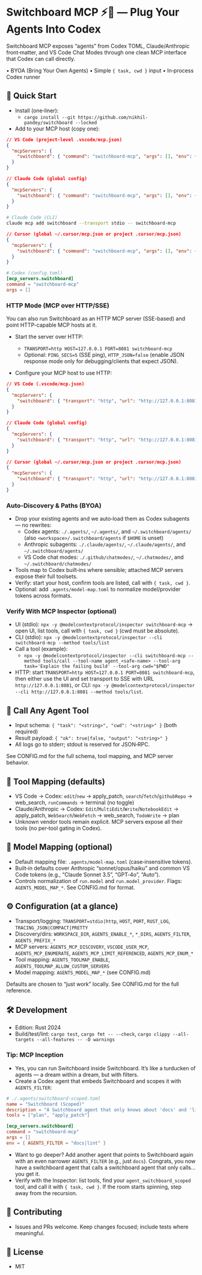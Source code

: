 # Switchboard MCP ⚡️🔌 — Plug Your Agents Into Codex

Switchboard MCP exposes “agents” from Codex TOML, Claude/Anthropic front‑matter, and VS Code Chat Modes through one clean MCP interface that Codex can call directly.

• BYOA (Bring Your Own Agents) • Simple `{ task, cwd }` input • In‑process Codex runner

## 🏁 Quick Start

- Install (one‑liner):
  - `cargo install --git https://github.com/nikhil-pandey/switchboard --locked`
- Add to your MCP host (copy one):

```json
// VS Code (project-level .vscode/mcp.json)
{
  "mcpServers": {
    "switchboard": { "command": "switchboard-mcp", "args": [], "env": { "RUST_LOG": "info" } }
  }
}
```

```json
// Claude Code (global config)
{
  "mcpServers": {
    "switchboard": { "command": "switchboard-mcp", "args": [], "env": { "RUST_LOG": "info" } }
  }
}
```

```sh
# Claude Code (CLI)
claude mcp add switchboard --transport stdio -- switchboard-mcp
```

```json
// Cursor (global ~/.cursor/mcp.json or project .cursor/mcp.json)
{
  "mcpServers": {
    "switchboard": { "command": "switchboard-mcp", "args": [], "env": { "RUST_LOG": "info" } }
  }
}
```

```toml
# Codex (config.toml)
[mcp_servers.switchboard]
command = "switchboard-mcp"
args = []
```

### HTTP Mode (MCP over HTTP/SSE)

You can also run Switchboard as an HTTP MCP server (SSE-based) and point HTTP-capable MCP hosts at it.

- Start the server over HTTP:
  - `TRANSPORT=http HOST=127.0.0.1 PORT=8081 switchboard-mcp`
  - Optional: `PING_SECS=5` (SSE ping), `HTTP_JSON=false` (enable JSON response mode only for debugging/clients that expect JSON).

- Configure your MCP host to use HTTP:

```json
// VS Code (.vscode/mcp.json)
{
  "mcpServers": {
    "switchboard": { "transport": "http", "url": "http://127.0.0.1:8081" }
  }
}
```

```json
// Claude Code (global config)
{
  "mcpServers": {
    "switchboard": { "transport": "http", "url": "http://127.0.0.1:8081" }
  }
}
```

```json
// Cursor (global ~/.cursor/mcp.json or project .cursor/mcp.json)
{
  "mcpServers": {
    "switchboard": { "transport": "http", "url": "http://127.0.0.1:8081" }
  }
}
```

### Auto‑Discovery & Paths (BYOA)
- Drop your existing agents and we auto‑load them as Codex subagents — no rewrites:
  - Codex agents: `./.agents/`, `~/.agents/`, and `~/.switchboard/agents/` (also `<workspace>/.switchboard/agents` if `$HOME` is unset)
  - Anthropic subagents: `./.claude/agents/`, `~/.claude/agents/`, and `~/.switchboard/agents/`
  - VS Code chat modes: `./.github/chatmodes/`, `~/.chatmodes/`, and `~/.switchboard/chatmodes/`
- Tools map to Codex built‑ins where sensible; attached MCP servers expose their full toolsets.
- Verify: start your host, confirm tools are listed, call with `{ task, cwd }`.
- Optional: add `.agents/model-map.toml` to normalize model/provider tokens across formats.

### Verify With MCP Inspector (optional)
- UI (stdio): `npx -y @modelcontextprotocol/inspector switchboard-mcp` → open UI, list tools, call with `{ task, cwd }` (cwd must be absolute).
- CLI (stdio): `npx -y @modelcontextprotocol/inspector --cli switchboard-mcp --method tools/list`
- Call a tool (example):
  - `npx -y @modelcontextprotocol/inspector --cli switchboard-mcp --method tools/call --tool-name agent_<safe-name> --tool-arg task='Explain the failing build' --tool-arg cwd="$PWD"`
- HTTP: start `TRANSPORT=http HOST=127.0.0.1 PORT=8081 switchboard-mcp`, then either use the UI and set transport to SSE with URL `http://127.0.0.1:8081`, or CLI: `npx -y @modelcontextprotocol/inspector --cli http://127.0.0.1:8081 --method tools/list`.

## 🧪 Call Any Agent Tool

- Input schema: `{ "task": "<string>", "cwd": "<string>" }` (both required)
- Result payload: `{ "ok": true|false, "output": "<string>" }`
- All logs go to stderr; stdout is reserved for JSON‑RPC.

See CONFIG.md for the full schema, tool mapping, and MCP server behavior.

## 🧭 Tool Mapping (defaults)

- VS Code → Codex: `edit`/`new` → apply_patch, `search`/`fetch`/`githubRepo` → web_search, `runCommands` → terminal (no toggle)
- Claude/Anthropic → Codex: `Edit`/`MultiEdit`/`Write`/`NotebookEdit` → apply_patch, `WebSearch`/`WebFetch` → web_search, `TodoWrite` → plan
- Unknown vendor tools remain explicit. MCP servers expose all their tools (no per‑tool gating in Codex).

## 🧱 Model Mapping (optional)

- Default mapping file: `.agents/model-map.toml` (case‑insensitive tokens).
- Built‑in defaults cover Anthropic “sonnet/opus/haiku” and common VS Code tokens (e.g., “Claude Sonnet 3.5”, “GPT‑4o”, “Auto”).
- Controls normalization of `run.model` and `run.model_provider`. Flags: `AGENTS_MODEL_MAP_*`. See CONFIG.md for format.

## 

## ⚙️ Configuration (at a glance)

- Transport/logging: `TRANSPORT=stdio|http`, `HOST`, `PORT`, `RUST_LOG`, `TRACING_JSON|COMPACT|PRETTY`
- Discovery/dirs: `WORKSPACE_DIR`, `AGENTS_ENABLE_*`, `*_DIRS`, `AGENTS_FILTER`, `AGENTS_PREFIX_*`
- MCP servers: `AGENTS_MCP_DISCOVERY`, `VSCODE_USER_MCP`, `AGENTS_MCP_ENUMERATE`, `AGENTS_MCP_LIMIT_REFERENCED`, `AGENTS_MCP_ENUM_*`
- Tool mapping: `AGENTS_TOOLMAP_ENABLE`, `AGENTS_TOOLMAP_ALLOW_CUSTOM_SERVERS`
- Model mapping: `AGENTS_MODEL_MAP_*` (see CONFIG.md)

Defaults are chosen to “just work” locally. See CONFIG.md for the full reference.

## 🛠️ Development
- Edition: Rust 2024
- Build/test/lint: `cargo test`, `cargo fmt -- --check`, `cargo clippy --all-targets --all-features -- -D warnings`

### Tip: MCP Inception
- Yes, you can run Switchboard inside Switchboard. It’s like a turducken of agents — a dream within a dream, but with filters.
- Create a Codex agent that embeds Switchboard and scopes it with `AGENTS_FILTER`:

```toml
# ./.agents/switchboard-scoped.toml
name = "Switchboard (Scoped)"
description = "A Switchboard agent that only knows about 'docs' and 'lint' agents"
tools = ["plan", "apply_patch"]

[mcp_servers.switchboard]
command = "switchboard-mcp"
args = []
env = { AGENTS_FILTER = "docs|lint" }
```

- Want to go deeper? Add another agent that points to Switchboard again with an even narrower `AGENTS_FILTER` (e.g., just `docs`). Congrats, you now have a switchboard agent that calls a switchboard agent that only calls… you get it.
- Verify with the Inspector: list tools, find your `agent_switchboard_scoped` tool, and call it with `{ task, cwd }`. If the room starts spinning, step away from the recursion.

## 🤝 Contributing
- Issues and PRs welcome. Keep changes focused; include tests where meaningful.

## 📄 License
- MIT
